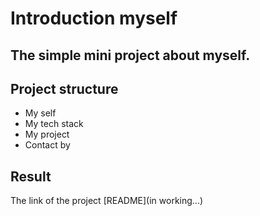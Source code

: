 

# Introduction myself

The simple mini project about myself.
---
## Project structure

- My self
- My tech stack
- My project
- Contact by
## Result
The link of the project 
[README](in working...)


